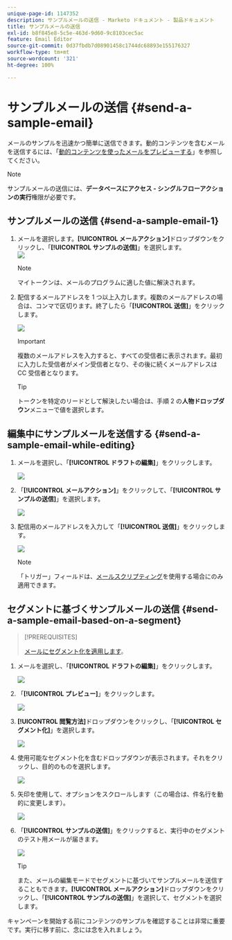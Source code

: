 ```yaml
---
unique-page-id: 1147352
description: サンプルメールの送信 - Marketo ドキュメント - 製品ドキュメント
title: サンプルメールの送信
exl-id: b8f845e8-5c5e-463d-9d60-9c8103cec5ac
feature: Email Editor
source-git-commit: 0d37fbdb7d08901458c1744dc68893e155176327
workflow-type: tm+mt
source-wordcount: '321'
ht-degree: 100%

---
```


# サンプルメールの送信 {#send-a-sample-email}

メールのサンプルを迅速かつ簡単に送信できます。動的コンテンツを含むメールを送信するには、「[動的コンテンツを使ったメールをプレビューする](/help/marketo/product-docs/email-marketing/general/functions-in-the-editor/preview-an-email-with-dynamic-content.md)」を参照してください。

>[!NOTE]
>
>サンプルメールの送信には、**データベースにアクセス - シングルフローアクションの実行**&#x200B;権限が必要です。

## サンプルメールの送信 {#send-a-sample-email-1}

1. メールを選択します。**[!UICONTROL メールアクション]**&#x200B;ドロップダウンをクリックし、「**[!UICONTROL サンプルの送信]**」を選択します。\
   ![](assets/one-281-29.jpg)

   >[!NOTE]
   >
   >マイトークンは、メールのプログラムに適した値に解決されます。

1. 配信するメールアドレスを 1 つ以上入力します。複数のメールアドレスの場合は、コンマで区切ります。終了したら「**[!UICONTROL 送信]**」をクリックします。

   ![](assets/two.png)

   >[!IMPORTANT]
   >
   >複数のメールアドレスを入力すると、すべての受信者に表示されます。最初に入力した受信者がメイン受信者となり、その後に続くメールアドレスは CC 受信者となります。

   >[!TIP]
   >
   >トークンを特定のリードとして解決したい場合は、手順 2 の&#x200B;**人物ドロップダウン**&#x200B;メニューで値を選択します。

## 編集中にサンプルメールを送信する {#send-a-sample-email-while-editing}

1. メールを選択し、「**[!UICONTROL ドラフトの編集]**」をクリックします。

   ![](assets/three-281-29.jpg)

1. 「**[!UICONTROL メールアクション]**」をクリックして、「**[!UICONTROL サンプルの送信]**」を選択します。

   ![](assets/four.png)

1. 配信用のメールアドレスを入力して「**[!UICONTROL 送信]**」をクリックします。

   ![](assets/two.png)

   >[!NOTE]
   >
   >「トリガー」フィールドは、[メールスクリプティング](https://experienceleague.adobe.com/ja/docs/marketo-developer/marketo/email-scripting)を使用する場合にのみ適用できます。

## セグメントに基づくサンプルメールの送信 {#send-a-sample-email-based-on-a-segment}

>[!PREREQUISITES]
>
>[メールにセグメント化を適用します](/help/marketo/product-docs/email-marketing/general/functions-in-the-editor/using-dynamic-content-in-an-email.md)。

1. メールを選択し、「**[!UICONTROL ドラフトの編集]**」をクリックします。

   ![](assets/three-281-29.jpg)

1. 「**[!UICONTROL プレビュー]**」をクリックします。

   ![](assets/1.png)

1. **[!UICONTROL 閲覧方法]**&#x200B;ドロップダウンをクリックし、「**[!UICONTROL セグメント化]**」を選択します。

   ![](assets/2.png)

1. 使用可能なセグメント化を含むドロップダウンが表示されます。それをクリックし、目的のものを選択します。

   ![](assets/3.png)

1. 矢印を使用して、オプションをスクロールします（この場合は、件名行を動的に変更します）。

   ![](assets/4.png)

1. 「**[!UICONTROL サンプルの送信]**」をクリックすると、実行中のセグメントのテスト用メールが届きます。

   ![](assets/5.png)

   >[!TIP]
   >
   >また、メールの編集モードでセグメントに基づいてサンプルメールを送信することもできます。**[!UICONTROL メールアクション]**&#x200B;ドロップダウンをクリックし、「**[!UICONTROL サンプルの送信]**」を選択して、セグメントを選択します。

キャンペーンを開始する前にコンテンツのサンプルを確認することは非常に重要です。実行に移す前に、念には念を入れましょう。
